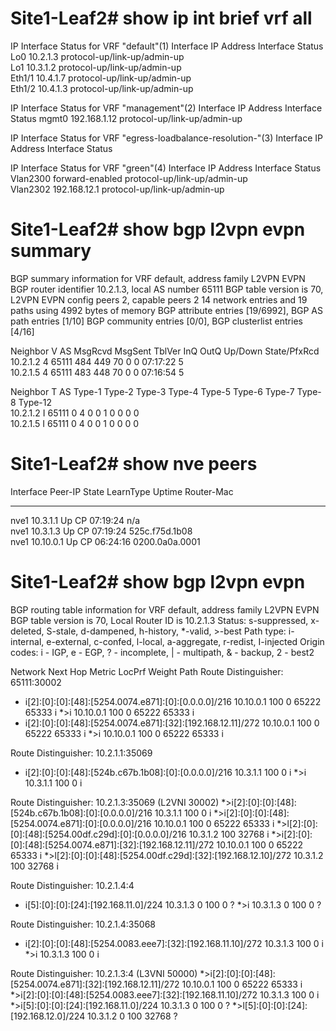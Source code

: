 # Site1-Leaf2# show ip int brief vrf all

IP Interface Status for VRF "default"(1)
Interface            IP Address      Interface Status
Lo0                  10.2.1.3        protocol-up/link-up/admin-up       
Lo1                  10.3.1.2        protocol-up/link-up/admin-up       
Eth1/1               10.4.1.7        protocol-up/link-up/admin-up       
Eth1/2               10.4.1.3        protocol-up/link-up/admin-up       

IP Interface Status for VRF "management"(2)
Interface            IP Address      Interface Status
mgmt0                192.168.1.12    protocol-up/link-up/admin-up       

IP Interface Status for VRF "egress-loadbalance-resolution-"(3)
Interface            IP Address      Interface Status

IP Interface Status for VRF "green"(4)
Interface            IP Address      Interface Status
Vlan2300             forward-enabled protocol-up/link-up/admin-up       
Vlan2302             192.168.12.1    protocol-up/link-up/admin-up   

# Site1-Leaf2# show bgp l2vpn evpn summary 
BGP summary information for VRF default, address family L2VPN EVPN
BGP router identifier 10.2.1.3, local AS number 65111
BGP table version is 70, L2VPN EVPN config peers 2, capable peers 2
14 network entries and 19 paths using 4992 bytes of memory
BGP attribute entries [19/6992], BGP AS path entries [1/10]
BGP community entries [0/0], BGP clusterlist entries [4/16]

Neighbor        V    AS    MsgRcvd    MsgSent   TblVer  InQ OutQ Up/Down  State/PfxRcd
10.2.1.2        4 65111        484        449       70    0    0 07:17:22 5         
10.2.1.5        4 65111        483        448       70    0    0 07:16:54 5         

Neighbor        T    AS Type-1     Type-2     Type-3     Type-4     Type-5     Type-6     Type-7     Type-8     Type-12   
10.2.1.2        I 65111 0          4          0          0          1          0          0          0          0         
10.2.1.5        I 65111 0          4          0          0          1          0          0          0          0        

# Site1-Leaf2# show nve peers
Interface Peer-IP                                 State LearnType Uptime   Router-Mac       
--------- --------------------------------------  ----- --------- -------- -----------------
nve1      10.3.1.1                                Up    CP        07:19:24 n/a              
nve1      10.3.1.3                                Up    CP        07:19:24 525c.f75d.1b08   
nve1      10.10.0.1                               Up    CP        06:24:16 0200.0a0a.0001   

# Site1-Leaf2# show bgp l2vpn evpn
BGP routing table information for VRF default, address family L2VPN EVPN
BGP table version is 70, Local Router ID is 10.2.1.3
Status: s-suppressed, x-deleted, S-stale, d-dampened, h-history, *-valid, >-best
Path type: i-internal, e-external, c-confed, l-local, a-aggregate, r-redist, I-injected
Origin codes: i - IGP, e - EGP, ? - incomplete, | - multipath, & - backup, 2 - best2

   Network            Next Hop            Metric     LocPrf     Weight Path
Route Distinguisher: 65111:30002
* i[2]:[0]:[0]:[48]:[5254.0074.e871]:[0]:[0.0.0.0]/216
                      10.10.0.1                         100          0 65222 65333 i
*>i                   10.10.0.1                         100          0 65222 65333 i
* i[2]:[0]:[0]:[48]:[5254.0074.e871]:[32]:[192.168.12.11]/272
                      10.10.0.1                         100          0 65222 65333 i
*>i                   10.10.0.1                         100          0 65222 65333 i

Route Distinguisher: 10.2.1.1:35069
* i[2]:[0]:[0]:[48]:[524b.c67b.1b08]:[0]:[0.0.0.0]/216
                      10.3.1.1                          100          0 i
*>i                   10.3.1.1                          100          0 i

Route Distinguisher: 10.2.1.3:35069    (L2VNI 30002)
*>i[2]:[0]:[0]:[48]:[524b.c67b.1b08]:[0]:[0.0.0.0]/216
                      10.3.1.1                          100          0 i
*>i[2]:[0]:[0]:[48]:[5254.0074.e871]:[0]:[0.0.0.0]/216
                      10.10.0.1                         100          0 65222 65333 i
*>l[2]:[0]:[0]:[48]:[5254.00df.c29d]:[0]:[0.0.0.0]/216
                      10.3.1.2                          100      32768 i
*>i[2]:[0]:[0]:[48]:[5254.0074.e871]:[32]:[192.168.12.11]/272
                      10.10.0.1                         100          0 65222 65333 i
*>l[2]:[0]:[0]:[48]:[5254.00df.c29d]:[32]:[192.168.12.10]/272
                      10.3.1.2                          100      32768 i

Route Distinguisher: 10.2.1.4:4
* i[5]:[0]:[0]:[24]:[192.168.11.0]/224
                      10.3.1.3                 0        100          0 ?
*>i                   10.3.1.3                 0        100          0 ?

Route Distinguisher: 10.2.1.4:35068
* i[2]:[0]:[0]:[48]:[5254.0083.eee7]:[32]:[192.168.11.10]/272
                      10.3.1.3                          100          0 i
*>i                   10.3.1.3                          100          0 i

Route Distinguisher: 10.2.1.3:4    (L3VNI 50000)
*>i[2]:[0]:[0]:[48]:[5254.0074.e871]:[32]:[192.168.12.11]/272
                      10.10.0.1                         100          0 65222 65333 i
*>i[2]:[0]:[0]:[48]:[5254.0083.eee7]:[32]:[192.168.11.10]/272
                      10.3.1.3                          100          0 i
*>i[5]:[0]:[0]:[24]:[192.168.11.0]/224
                      10.3.1.3                 0        100          0 ?
*>l[5]:[0]:[0]:[24]:[192.168.12.0]/224
                      10.3.1.2                 0        100      32768 ?